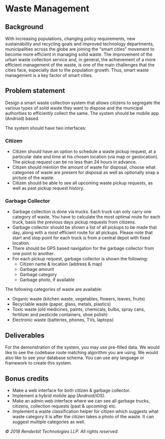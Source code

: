 # Waste Management

## Background

With increasing populations, changing policy requirements, new sustainability and recycling goals and improved technology departments, municipalities across the globe are joining the “smart cities” movement to become more efficient in managing solid waste. The improvement of the urban waste collection service and, in general, the achievement of a more efficient management of the waste, is one of the main challenges that the cities face, especially due to the population growth. Thus, smart waste management is a key factor of smart cities.

## Problem statement

Design a smart waste collection system that allows citizens to segregate the various types of solid waste they want to dispose and the municipal authorities to efficiently collect the same. The system should be mobile app (Android) based.

The system should have two interfaces:

### Citizen

* Citizen should have an option to schedule a waste pickup request, at a particular date and time at his chosen location (via map or geolocation). The pickup request can be no less than 24 hours in advance.
* Citizen should mention the amount of waste for disposal, choose what categories of waste are present for disposal as well as optionally snap a picture of the waste.
* Citizen should be able to see all upcoming waste pickup requests, as well as past pickup request history.

### Garbage Collector

* Garbage collection is done via trucks. Each truck can only carry one category of waste. You have to calculate the most optimal route for each truck, basis the previous days pickup requests from citizens.
* Garbage collector should be shown a list of all pickups to be made that day, along with a most efficient route for all pickups. Please note that start and stop point for each truck is from a central depot with fixed location.
* There should be GPS based navigation for the garbage collector from one point to another.
* For each pickup request, garbage collector is shown the following:
  * Citizen name & location (address & map)
  * Garbage amount
  * Garbage category
  * Garbage photo, if available
  
The following categories of waste are available:
* Organic waste (kitchen waste, vegetables, flowers, leaves, fruits)
* Recyclable waste (paper, glass, metals, plastics)
* Toxic waste (old medicines, paints, chemicals, bulbs, spray cans, fertilizer and pesticide containers, shoe polish)
* Electronic waste (batteries, phones, TVs, laptops)

## Deliverables

For the demonstration of the system, you may use pre-filled data. We would like to see the codebase route matching algorithm you are using. We would also like to see your database schema. You can use any language or framework to create this system.

## Bonus credits

* Make a web interface for both citizen & garbage collector.
* Implement a hybrid mobile app (Android/iOS).
* Make an admin web interface where we can see all garbage trucks, citizens, collection requests (past & upcoming) etc.
* Implement a waste classification helper for citizen which suggests what waste category it is after the citizen takes a photo of the waste. It can suggest multiple categories as well.

_&copy; 2018 Renderbit Technologies LLP. All rights reserved._
